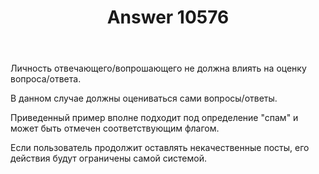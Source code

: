 ﻿---
title: "Answer 10576"
se.owner.user_id: 186999
se.owner.display_name: "Grundy"
se.owner.link: "https://ru.meta.stackoverflow.com/users/186999/grundy"
se.answer_id: 10576
se.question_id: 10575
se.post_type: answer
se.score: 7
se.is_accepted: False
---
<p>Личность отвечающего/вопрошающего не должна влиять на оценку вопроса/ответа.</p>
<p>В данном случае должны оцениваться сами вопросы/ответы.</p>
<p>Приведенный пример вполне подходит под определение &quot;спам&quot; и может быть отмечен соответствующим флагом.</p>
<p>Если пользователь продолжит оставлять некачественные посты, его действия будут ограничены самой системой.</p>
